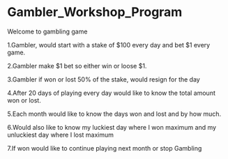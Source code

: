 # Gambler_Workshop_Program

Welcome to gambling game

1.Gambler, would start with a stake of $100 every day and bet $1 every game.

2.Gambler make $1 bet so either win or loose $1.

3.Gambler if won or lost 50% of the stake, would resign for the day

4.After 20 days of playing every day would like to know the total amount won or lost.

5.Each month would like to know the days won and lost and by how much.

6.Would also like to know my luckiest day where I won maximum and my unluckiest day where I lost maximum

7.If won would like to continue playing next month or stop Gambling
